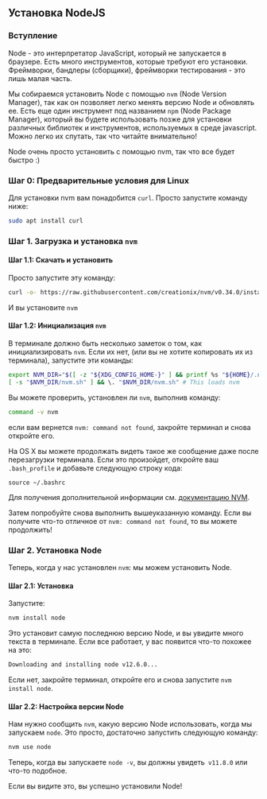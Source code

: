 ## Установка NodeJS

### Вступление

Node - это интерпретатор JavaScript, который не запускается в браузере. Есть много инструментов, которые требуют его установки. Фреймворки, бандлеры (сборщики), фреймворки тестирования - это лишь малая часть.

Мы собираемся установить Node с помощью `nvm` (Node Version Manager), так как он позволяет легко менять версию Node и обновлять ее. Есть еще один инструмент под названием `npm` (Node Package Manager), который вы будете использовать позже для установки различных библиотек и инструментов, используемых в среде javascript. Можно легко их спутать, так что читайте внимательно!

Node очень просто установить с помощью nvm, так что все будет быстро :)

### Шаг 0: Предварительные условия для Linux

Для установки nvm вам понадобится `curl`. Просто запустите команду ниже:

~~~bash
sudo apt install curl
~~~

### Шаг 1. Загрузка и установка `nvm`

#### Шаг 1.1: Скачать и установить

Просто запустите эту команду:

~~~bash
curl -o- https://raw.githubusercontent.com/creationix/nvm/v0.34.0/install.sh | bash
~~~

И вы установите `nvm`

#### Шаг 1.2: Инициализация `nvm`

В терминале должно быть несколько заметок о том, как инициализировать `nvm`. Если их нет, (или вы не хотите копировать их из терминала), запустите эти команды:

~~~bash
export NVM_DIR="$([ -z "${XDG_CONFIG_HOME-}" ] && printf %s "${HOME}/.nvm" || printf %s "${XDG_CONFIG_HOME}/nvm")"
[ -s "$NVM_DIR/nvm.sh" ] && \. "$NVM_DIR/nvm.sh" # This loads nvm
~~~

Вы можете проверить, установлен ли `nvm`, выполнив команду:

~~~BASH
command -v nvm
~~~

если вам вернется `nvm: command not found`, закройте терминал и снова откройте его.

На OS X вы можете продолжать видеть такое же сообщение даже после перезагрузки терминала. Если это произойдет, откройте ваш `.bash_profile` и добавьте следующую строку кода:

~~~
source ~/.bashrc
~~~

Для получения дополнительной информации см. [документацию NVM](https://github.com/nvm-sh/nvm#installation-and-update).

Затем попробуйте снова выполнить вышеуказанную команду. Если вы получите что-то отличное от `nvm: command not found`, то вы можете продолжить!

### Шаг 2. Установка Node

Теперь, когда у нас установлен `nvm`: мы можем установить Node.

#### Шаг 2.1: Установка

Запустите:

~~~bash
nvm install node
~~~

Это установит самую последнюю версию Node, и вы увидите много текста в терминале. Если все работает, у вас появится что-то похожее на это:

~~~bash
Downloading and installing node v12.6.0...
~~~

Если нет, закройте терминал, откройте его и снова запустите `nvm install node`.

#### Шаг 2.2: Настройка версии Node

Нам нужно сообщить `nvm`, какую версию Node использовать, когда мы запускаем `node`. Это просто, достаточно запустить следующую команду:

~~~bash
nvm use node
~~~

Теперь, когда вы запускаете `node -v`, вы должны увидеть` v11.8.0` или что-то подобное.

Если вы видите это, вы успешно установили Node!